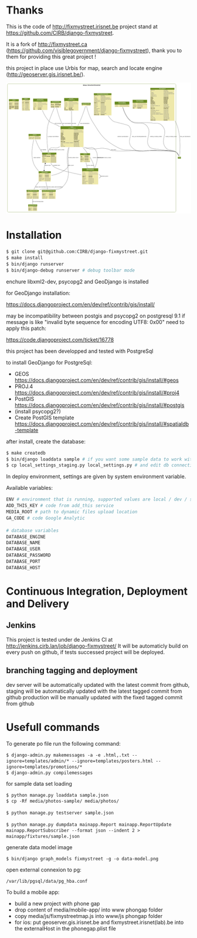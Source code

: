 


Thanks
======

This is the code of http://fixmystreet.irisnet.be project stand at https://github.com/CIRB/django-fixmystreet.

It is a fork of http://fixmystreet.ca (https://github.com/visiblegovernment/django-fixmystreet), thank you to them for providing this great project !

this project in place use Urbis for map, search and locate engine (http://geoserver.gis.irisnet.be/).

![data model](data-model.png)


Installation
============

```bash
$ git clone git@github.com:CIRB/django-fixmystreet.git
$ make install
$ bin/django runserver
$ bin/django-debug runserver # debug toolbar mode
```

enchure libxml2-dev, psycopg2 and GeoDjango is installed

for GeoDjango installation:

https://docs.djangoproject.com/en/dev/ref/contrib/gis/install/

may be incompatibility between postgis and psycopg2 on postgresql 9.1
if message is like "invalid byte sequence for encoding UTF8: 0x00"
need to apply this patch:

https://code.djangoproject.com/ticket/16778


this project has been developped and tested with PostgreSql

to install GeoDjango for PostgreSql:

- GEOS https://docs.djangoproject.com/en/dev/ref/contrib/gis/install/#geos
- PROJ.4 https://docs.djangoproject.com/en/dev/ref/contrib/gis/install/#proj4
- PostGIS https://docs.djangoproject.com/en/dev/ref/contrib/gis/install/#postgis
- (install psycopg2?)
- Create PostGIS template https://docs.djangoproject.com/en/dev/ref/contrib/gis/install/#spatialdb-template


after install, create the database:

```bash
$ make createdb
$ bin/django loaddata sample # if you want some sample data to work with
$ cp local_settings_staging.py local_settings.py # and edit db connection settings
```

In deploy environment, settings are given by system environment variable.

Available variables:

```bash
ENV # environment that is running, supported values are local / dev / staging / production
ADD_THIS_KEY # code from add_this service
MEDIA_ROOT # path to dynamic files upload location
GA_CODE # code Google Analytic

# database variables
DATABASE_ENGINE
DATABASE_NAME
DATABASE_USER
DATABASE_PASSWORD
DATABASE_PORT
DATABASE_HOST
```




Continuous Integration, Deployment and Delivery
===============================================

Jenkins
-------

This project is tested under de Jenkins CI at http://jenkins.cirb.lan/job/django-fixmystreet/
It will be automaticly build on every push on github, if tests successed
project will be deployed.


branching tagging and deployment
--------------------------------

dev server will be automatically updated with the latest commit from github,
staging will be automatically updated with the latest tagged commit from github
production will be manually updated with the fixed tagged commit from github


Usefull commands
================

To generate po file run the following command:

    $ django-admin.py makemessages -a -e .html,.txt --ignore=templates/admin/* --ignore=templates/posters.html --ignore=templates/promotions/*
    $ django-admin.py compilemessages

for sample data set loading

    $ python manage.py loaddata sample.json
    $ cp -Rf media/photos-sample/ media/photos/

    $ python manage.py testserver sample.json

    $ python manage.py dumpdata mainapp.Report mainapp.ReportUpdate mainapp.ReportSubscriber --format json --indent 2 > mainapp/fixtures/sample.json


generate data model image

    $ bin/django graph_models fixmystreet -g -o data-model.png


open external connexion to pg:

    /var/lib/pgsql/data/pg_hba.conf


To build a mobile app:
* build a new project with phone gap
* drop content of media/mobile-app/ into www phongap folder
* copy media/js/fixmystreetmap.js into www/js phongap folder
* for ios: put geoserver.gis.irisnet.be and fixmystreet.irisnet(lab).be into the externalHost in the phonegap.plist file

